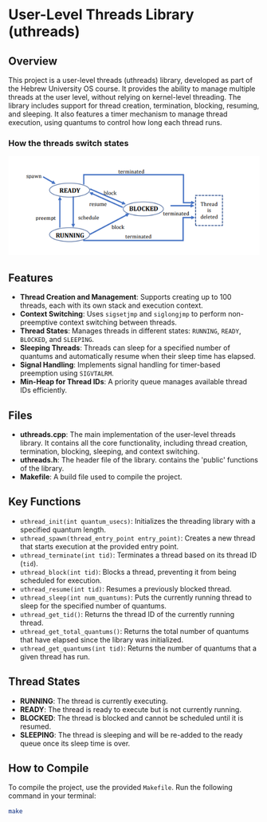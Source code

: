 # User-Level Threads Library (uthreads)

## Overview

This project is a user-level threads (uthreads) library, developed as part of the Hebrew University OS course. It provides the ability to manage multiple threads at the user level, without relying on kernel-level threading. The library includes support for thread creation, termination, blocking, resuming, and sleeping. It also features a timer mechanism to manage thread execution, using quantums to control how long each thread runs.
### How the threads switch states 

![Thread States Diagram](./thread_state.png)

## Features

- **Thread Creation and Management**: Supports creating up to 100 threads, each with its own stack and execution context.
- **Context Switching**: Uses `sigsetjmp` and `siglongjmp` to perform non-preemptive context switching between threads.
- **Thread States**: Manages threads in different states: `RUNNING`, `READY`, `BLOCKED`, and `SLEEPING`.
- **Sleeping Threads**: Threads can sleep for a specified number of quantums and automatically resume when their sleep time has elapsed.
- **Signal Handling**: Implements signal handling for timer-based preemption using `SIGVTALRM`.
- **Min-Heap for Thread IDs**: A priority queue manages available thread IDs efficiently.

## Files

- **uthreads.cpp**: The main implementation of the user-level threads library. It contains all the core functionality, including thread creation, termination, blocking, sleeping, and context switching.
- **uthreads.h**: The header file of the library. contains the 'public' functions of the library.
- **Makefile**: A build file used to compile the project.

## Key Functions

- `uthread_init(int quantum_usecs)`: Initializes the threading library with a specified quantum length.
- `uthread_spawn(thread_entry_point entry_point)`: Creates a new thread that starts execution at the provided entry point.
- `uthread_terminate(int tid)`: Terminates a thread based on its thread ID (`tid`).
- `uthread_block(int tid)`: Blocks a thread, preventing it from being scheduled for execution.
- `uthread_resume(int tid)`: Resumes a previously blocked thread.
- `uthread_sleep(int num_quantums)`: Puts the currently running thread to sleep for the specified number of quantums.
- `uthread_get_tid()`: Returns the thread ID of the currently running thread.
- `uthread_get_total_quantums()`: Returns the total number of quantums that have elapsed since the library was initialized.
- `uthread_get_quantums(int tid)`: Returns the number of quantums that a given thread has run.

## Thread States

- **RUNNING**: The thread is currently executing.
- **READY**: The thread is ready to execute but is not currently running.
- **BLOCKED**: The thread is blocked and cannot be scheduled until it is resumed.
- **SLEEPING**: The thread is sleeping and will be re-added to the ready queue once its sleep time is over.

## How to Compile

To compile the project, use the provided `Makefile`. Run the following command in your terminal:

```bash
make
